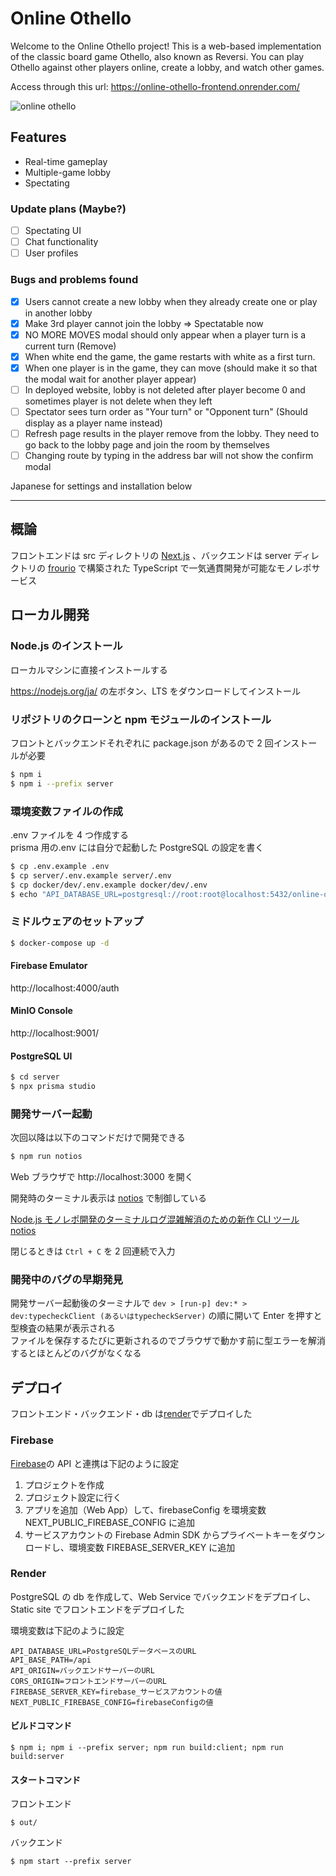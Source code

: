 # Online Othello

Welcome to the Online Othello project! This is a web-based implementation of the classic board game Othello, also known as Reversi. You can play Othello against other players online, create a lobby, and watch other games.

Access through this url: https://online-othello-frontend.onrender.com/

![online othello](https://github.com/chanon-mike/online-othello/assets/27944646/2d40787b-1f4b-40d0-9979-ffbaa66d0ec0)

## Features

- Real-time gameplay
- Multiple-game lobby
- Spectating

### Update plans (Maybe?)

- [ ] Spectating UI
- [ ] Chat functionality
- [ ] User profiles

### Bugs and problems found

- [x] Users cannot create a new lobby when they already create one or play in another lobby
- [x] Make 3rd player cannot join the lobby => Spectatable now
- [x] NO MORE MOVES modal should only appear when a player turn is a current turn (Remove)
- [x] When white end the game, the game restarts with white as a first turn.
- [x] When one player is in the game, they can move (should make it so that the modal wait for another player appear)
- [ ] In deployed website, lobby is not deleted after player become 0 and sometimes player is not delete when they left
- [ ] Spectator sees turn order as "Your turn" or "Opponent turn" (Should display as a player name instead)
- [ ] Refresh page results in the player remove from the lobby. They need to go back to the lobby page and join the room by themselves
- [ ] Changing route by typing in the address bar will not show the confirm modal

Japanese for settings and installation below

<hr>

## 概論

フロントエンドは src ディレクトリの [Next.js](https://nextjs.org/) 、バックエンドは server ディレクトリの [frourio](https://frourio.com/) で構築された TypeScript で一気通貫開発が可能なモノレポサービス

## ローカル開発

### Node.js のインストール

ローカルマシンに直接インストールする

https://nodejs.org/ja/ の左ボタン、LTS をダウンロードしてインストール

### リポジトリのクローンと npm モジュールのインストール

フロントとバックエンドそれぞれに package.json があるので 2 回インストールが必要

```sh
$ npm i
$ npm i --prefix server
```

### 環境変数ファイルの作成

.env ファイルを 4 つ作成する  
prisma 用の.env には自分で起動した PostgreSQL の設定を書く

```sh
$ cp .env.example .env
$ cp server/.env.example server/.env
$ cp docker/dev/.env.example docker/dev/.env
$ echo "API_DATABASE_URL=postgresql://root:root@localhost:5432/online-othello" >> server/prisma/.env
```

### ミドルウェアのセットアップ

```sh
$ docker-compose up -d
```

#### Firebase Emulator

http://localhost:4000/auth

#### MinIO Console

http://localhost:9001/

#### PostgreSQL UI

```sh
$ cd server
$ npx prisma studio
```

### 開発サーバー起動

次回以降は以下のコマンドだけで開発できる

```sh
$ npm run notios
```

Web ブラウザで http://localhost:3000 を開く

開発時のターミナル表示は [notios](https://github.com/frouriojs/notios) で制御している

[Node.js モノレポ開発のターミナルログ混雑解消のための新作 CLI ツール notios](https://zenn.dev/luma/articles/nodejs-new-cli-tool-notios)

閉じるときは `Ctrl + C` を 2 回連続で入力

### 開発中のバグの早期発見

開発サーバー起動後のターミナルで `dev > [run-p] dev:* > dev:typecheckClient (あるいはtypecheckServer)` の順に開いて Enter を押すと型検査の結果が表示される  
ファイルを保存するたびに更新されるのでブラウザで動かす前に型エラーを解消するとほとんどのバグがなくなる

## デプロイ

フロントエンド・バックエンド・db は[render](https://dashboard.render.com/)でデプロイした

### Firebase

[Firebase](https://console.firebase.google.com/u/0/)の API と連携は下記のように設定

1. プロジェクトを作成
2. プロジェクト設定に行く
3. アプリを追加（Web App）して、firebaseConfig を環境変数 NEXT_PUBLIC_FIREBASE_CONFIG に追加
4. サービスアカウントの Firebase Admin SDK からプライベートキーをダウンロードし、環境変数 FIREBASE_SERVER_KEY に追加

### Render

PostgreSQL の db を作成して、Web Service でバックエンドをデプロイし、Static site でフロントエンドをデプロイした

環境変数は下記のように設定

```
API_DATABASE_URL=PostgreSQLデータベースのURL
API_BASE_PATH=/api
API_ORIGIN=バックエンドサーバーのURL
CORS_ORIGIN=フロントエンドサーバーのURL
FIREBASE_SERVER_KEY=firebase_サービスアカウントの値
NEXT_PUBLIC_FIREBASE_CONFIG=firebaseConfigの値
```

#### ビルドコマンド

```
$ npm i; npm i --prefix server; npm run build:client; npm run build:server
```

#### スタートコマンド

フロントエンド

```
$ out/
```

バックエンド

```
$ npm start --prefix server
```
